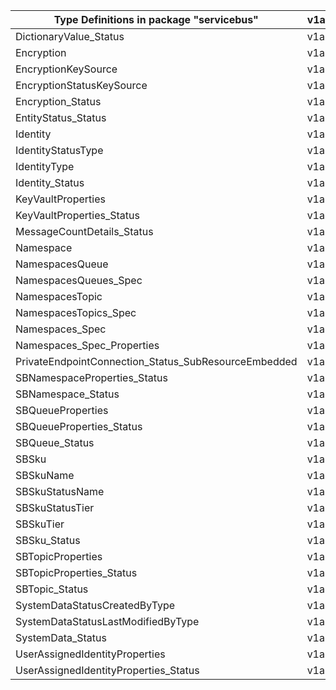 | Type Definitions in package "servicebus"             | v1alpha1api20210101preview | v1beta20210101preview |
|------------------------------------------------------|----------------------------|-----------------------|
| DictionaryValue_Status                               | v1alpha1api20210101preview | v1beta20210101preview |
| Encryption                                           | v1alpha1api20210101preview | v1beta20210101preview |
| EncryptionKeySource                                  | v1alpha1api20210101preview | v1beta20210101preview |
| EncryptionStatusKeySource                            | v1alpha1api20210101preview | v1beta20210101preview |
| Encryption_Status                                    | v1alpha1api20210101preview | v1beta20210101preview |
| EntityStatus_Status                                  | v1alpha1api20210101preview | v1beta20210101preview |
| Identity                                             | v1alpha1api20210101preview | v1beta20210101preview |
| IdentityStatusType                                   | v1alpha1api20210101preview | v1beta20210101preview |
| IdentityType                                         | v1alpha1api20210101preview | v1beta20210101preview |
| Identity_Status                                      | v1alpha1api20210101preview | v1beta20210101preview |
| KeyVaultProperties                                   | v1alpha1api20210101preview | v1beta20210101preview |
| KeyVaultProperties_Status                            | v1alpha1api20210101preview | v1beta20210101preview |
| MessageCountDetails_Status                           | v1alpha1api20210101preview | v1beta20210101preview |
| Namespace                                            | v1alpha1api20210101preview | v1beta20210101preview |
| NamespacesQueue                                      | v1alpha1api20210101preview | v1beta20210101preview |
| NamespacesQueues_Spec                                | v1alpha1api20210101preview | v1beta20210101preview |
| NamespacesTopic                                      | v1alpha1api20210101preview | v1beta20210101preview |
| NamespacesTopics_Spec                                | v1alpha1api20210101preview | v1beta20210101preview |
| Namespaces_Spec                                      | v1alpha1api20210101preview | v1beta20210101preview |
| Namespaces_Spec_Properties                           | v1alpha1api20210101preview | v1beta20210101preview |
| PrivateEndpointConnection_Status_SubResourceEmbedded | v1alpha1api20210101preview | v1beta20210101preview |
| SBNamespaceProperties_Status                         | v1alpha1api20210101preview | v1beta20210101preview |
| SBNamespace_Status                                   | v1alpha1api20210101preview | v1beta20210101preview |
| SBQueueProperties                                    | v1alpha1api20210101preview | v1beta20210101preview |
| SBQueueProperties_Status                             | v1alpha1api20210101preview | v1beta20210101preview |
| SBQueue_Status                                       | v1alpha1api20210101preview | v1beta20210101preview |
| SBSku                                                | v1alpha1api20210101preview | v1beta20210101preview |
| SBSkuName                                            | v1alpha1api20210101preview | v1beta20210101preview |
| SBSkuStatusName                                      | v1alpha1api20210101preview | v1beta20210101preview |
| SBSkuStatusTier                                      | v1alpha1api20210101preview | v1beta20210101preview |
| SBSkuTier                                            | v1alpha1api20210101preview | v1beta20210101preview |
| SBSku_Status                                         | v1alpha1api20210101preview | v1beta20210101preview |
| SBTopicProperties                                    | v1alpha1api20210101preview | v1beta20210101preview |
| SBTopicProperties_Status                             | v1alpha1api20210101preview | v1beta20210101preview |
| SBTopic_Status                                       | v1alpha1api20210101preview | v1beta20210101preview |
| SystemDataStatusCreatedByType                        | v1alpha1api20210101preview | v1beta20210101preview |
| SystemDataStatusLastModifiedByType                   | v1alpha1api20210101preview | v1beta20210101preview |
| SystemData_Status                                    | v1alpha1api20210101preview | v1beta20210101preview |
| UserAssignedIdentityProperties                       | v1alpha1api20210101preview | v1beta20210101preview |
| UserAssignedIdentityProperties_Status                | v1alpha1api20210101preview | v1beta20210101preview |
